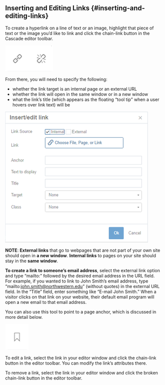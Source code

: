 ## Inserting and Editing Links {#inserting-and-editing-links}

To create a hyperlink on a line of text or an image, highlight that piece of text or the image you’d like to link and click the chain-link button in the Cascade editor toolbar.

![55](../assets/55.png)

From there, you will need to specify the following:

*   whether the link target is an internal page or an external URL
*   whether the link will open in the same window or in a new window
*   what the link’s title (which appears as the floating “tool tip” when a user hovers over link text) will be

![56](../assets/56.png)

**NOTE**: **External links** that go to webpages that are not part of your own site should open in **a new window**. **Internal links** to pages on your site should stay in the **same window**.

**To create a link to someone’s email address**, select the external link option and type “mailto:” followed by the desired email address in the URL field. For example, if you wanted to link to John Smith’s email address, type “mailto:john.smith@northwestern.edu” (without quotes) in the external URL field. In the “Title” field, enter something like “E-mail John Smith.” When a visitor clicks on that link on your website, their default email program will open a new email to that email address.

You can also use this tool to point to a page anchor, which is discussed in more detail below.

![57](../assets/57.png)

To edit a link, select the link in your editor window and click the chain-link button in the editor toolbar. You can modify the link’s attributes there.

To remove a link, select the link in your editor window and click the broken chain-link button in the editor toolbar.